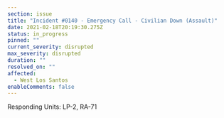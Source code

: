 ```yaml
---
section: issue
title: "Incident #0140 - Emergency Call - Civilian Down (Assault)"
date: 2021-02-18T20:19:30.275Z
status: in_progress
pinned: ""
current_severity: disrupted
max_severity: disrupted
duration: ""
resolved_on: ""
affected:
  - West Los Santos
enableComments: false
---
```

Responding Units: LP-2, RA-71